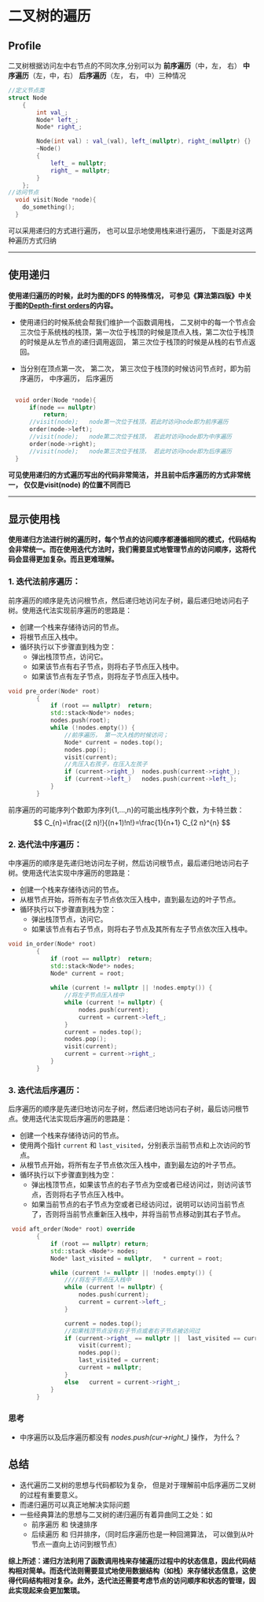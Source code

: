 # 二叉树的遍历

## **Profile**

二叉树根据访问左中右节点的不同次序,分别可以为 **前序遍历**（中，左， 右）  **中序遍历**（左，中，右） **后序遍历**（左， 右， 中）三种情况

```C++
//定义节点类
struct Node
    {
        int val_;
        Node* left_;
        Node* right_;

        Node(int val) : val_(val), left_(nullptr), right_(nullptr) {}
        ~Node()
        {
            left_ = nullptr;
            right_ = nullptr;
        }
    };
//访问节点
  void visit(Node *node){
    do_something();
  }
```



可以采用递归的方式进行遍历， 也可以显示地使用栈来进行遍历， 下面是对这两种遍历方式归纳

---

## **使用递归**

**使用递归遍历的时候，此时为图的DFS 的特殊情况， 可参见《算法第四版》中关于图的[Depth-first orders](https://algs4.cs.princeton.edu/42digraph/)的内容。**

- 使用递归的时候系统会帮我们维护一个函数调用栈， 二叉树中的每一个节点会三次位于系统栈的栈顶，第一次位于栈顶的时候是顶点入栈，第二次位于栈顶的时候是从左节点的递归调用返回， 第三次位于栈顶的时候是从栈的右节点返回。

- 当分别在顶点第一次， 第二次， 第三次位于栈顶的时候访问节点时，即为前序遍历， 中序遍历， 后序遍历 

```c++

  void order(Node *node){
      if(node == nullptr)
          return;
      //visit(node);   node第一次位于栈顶，若此时访问node即为前序遍历
      order(node->left);
      //visit(node);   node第二次位于栈顶， 若此时访问node即为中序遍历
      order(node->right);
      //visit(node);   node第三次位于栈顶， 若此时访问node即为后序遍历
  }
```

**可见使用递归的方式遍历写出的代码非常简洁， 并且前中后序遍历的方式非常统一， 仅仅是visit(node) 的位置不同而已**

---

## **显示使用栈**

**使用递归方法进行树的遍历时，每个节点的访问顺序都遵循相同的模式，代码结构会非常统一。而在使用迭代方法时，我们需要显式地管理节点的访问顺序，这将代码会显得更加复杂。而且更难理解。**

### **1. 迭代法前序遍历**：

前序遍历的顺序是先访问根节点，然后递归地访问左子树，最后递归地访问右子树。使用迭代法实现前序遍历的思路是：

- 创建一个栈来存储待访问的节点。
- 将根节点压入栈中。
- 循环执行以下步骤直到栈为空：
  - 弹出栈顶节点，访问它。
  - 如果该节点有右子节点，则将右子节点压入栈中。
  - 如果该节点有左子节点，则将左子节点压入栈中。

```c++
void pre_order(Node* root) 
        {
            if (root == nullptr)  return;
            std::stack<Node*> nodes;
            nodes.push(root);
            while (!nodes.empty()) {
                //前序遍历， 第一次入栈的时候访问；
                Node* current = nodes.top();
                nodes.pop();
                visit(current);
                //先压入右孩子，在压入左孩子
                if (current->right_)  nodes.push(current->right_);
                if (current->left_)   nodes.push(current->left_);
            }
        }
```

前序遍历的可能序列个数即为序列{1,...,n}的可能出栈序列个数，为卡特兰数：
$$
C_{n}=\frac{(2 n)!}{(n+1)!n!}=\frac{1}{n+1} C_{2 n}^{n}
$$


### **2. 迭代法中序遍历：**

中序遍历的顺序是先递归地访问左子树，然后访问根节点，最后递归地访问右子树。使用迭代法实现中序遍历的思路是：

- 创建一个栈来存储待访问的节点。
- 从根节点开始，将所有左子节点依次压入栈中，直到最左边的叶子节点。
- 循环执行以下步骤直到栈为空：
  - 弹出栈顶节点，访问它。
  - 如果该节点有右子节点，则将右子节点及其所有左子节点依次压入栈中。

```c++
void in_order(Node* root) 
        {
            if (root == nullptr)  return;
            std::stack<Node*> nodes;
            Node* current = root;
     
            while (current != nullptr || !nodes.empty()) {
                //将左子节点压入栈中
                while (current != nullptr) {
                    nodes.push(current);
                    current = current->left_;
                }
                current = nodes.top();
                nodes.pop();
                visit(current);
                current = current->right_;
            }
        }
```

### **3. 迭代法后序遍历：**

后序遍历的顺序是先递归地访问左子树，然后递归地访问右子树，最后访问根节点。使用迭代法实现后序遍历的思路是：

- 创建一个栈来存储待访问的节点。
- 使用两个指针 `current` 和 `last_visited`，分别表示当前节点和上次访问的节点。
- 从根节点开始，将所有左子节点依次压入栈中，直到最左边的叶子节点。
- 循环执行以下步骤直到栈为空：
  - 弹出栈顶节点，如果该节点的右子节点为空或者已经访问过，则访问该节点，否则将右子节点压入栈中。
  - 如果当前节点的右子节点为空或者已经访问过，说明可以访问当前节点了，否则将当前节点重新压入栈中，并将当前节点移动到其右子节点。

```c++
 void aft_order(Node* root) override
        {
            if (root == nullptr) return;
            std::stack <Node*> nodes;
            Node* last_visited = nullptr,   * current = root;

            while (current != nullptr || !nodes.empty()) {
                ////将左子节点压入栈中
                while (current != nullptr) {
                    nodes.push(current);
                    current = current->left_;
                }

                current = nodes.top();
                //如果栈顶节点没有右子节点或者右子节点被访问过
                if (current->right_ == nullptr ||  last_visited == current->right_ ) {
                    visit(current);
                    nodes.pop();
                    last_visited = current;
                    current = nullptr;
                }
                else   current = current->right_;
            }
        }
```

### **思考**

- 中序遍历以及后序遍历都没有 *nodes.push(cur->right_)* 操作， 为什么？



## 总结

- 迭代遍历二叉树的思想与代码都较为复杂， 但是对于理解前中后序遍历二叉树的过程有重要意义。
- 而递归遍历可以真正地解决实际问题
- 一些经典算法的思想与二叉树的递归遍历有着异曲同工之处：如
  	- 前序遍历 和 快速排序
  	- 后续遍历 和 归并排序，（同时后序遍历也是一种回溯算法， 可以做到从叶节点一直向上访问到根节点）

**综上所述：递归方法利用了函数调用栈来存储遍历过程中的状态信息，因此代码结构相对简单。而迭代法则需要显式地使用数据结构（如栈）来存储状态信息，这使得代码结构相对复杂。此外，迭代法还需要考虑节点的访问顺序和状态的管理，因此实现起来会更加繁琐。**

